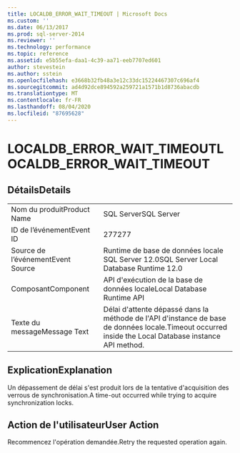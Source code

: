 ```yaml
---
title: LOCALDB_ERROR_WAIT_TIMEOUT | Microsoft Docs
ms.custom: ''
ms.date: 06/13/2017
ms.prod: sql-server-2014
ms.reviewer: ''
ms.technology: performance
ms.topic: reference
ms.assetid: e5b55efa-daa1-4c39-aa71-eeb7707ed601
author: stevestein
ms.author: sstein
ms.openlocfilehash: e3668b32fb48a3e12c33dc15224467307c696af4
ms.sourcegitcommit: ad4d92dce894592a259721a1571b1d8736abacdb
ms.translationtype: MT
ms.contentlocale: fr-FR
ms.lasthandoff: 08/04/2020
ms.locfileid: "87695628"
---
```

# <a name="localdb_error_wait_timeout"></a><span data-ttu-id="1826a-102">LOCALDB_ERROR_WAIT_TIMEOUT</span><span class="sxs-lookup"><span data-stu-id="1826a-102">LOCALDB_ERROR_WAIT_TIMEOUT</span></span>
    
## <a name="details"></a><span data-ttu-id="1826a-103">Détails</span><span class="sxs-lookup"><span data-stu-id="1826a-103">Details</span></span>  
  
|||  
|-|-|  
|<span data-ttu-id="1826a-104">Nom du produit</span><span class="sxs-lookup"><span data-stu-id="1826a-104">Product Name</span></span>|<span data-ttu-id="1826a-105">SQL Server</span><span class="sxs-lookup"><span data-stu-id="1826a-105">SQL Server</span></span>|  
|<span data-ttu-id="1826a-106">ID de l’événement</span><span class="sxs-lookup"><span data-stu-id="1826a-106">Event ID</span></span>|<span data-ttu-id="1826a-107">277</span><span class="sxs-lookup"><span data-stu-id="1826a-107">277</span></span>|  
|<span data-ttu-id="1826a-108">Source de l’événement</span><span class="sxs-lookup"><span data-stu-id="1826a-108">Event Source</span></span>|<span data-ttu-id="1826a-109">Runtime de base de données locale SQL Server 12.0</span><span class="sxs-lookup"><span data-stu-id="1826a-109">SQL Server Local Database Runtime 12.0</span></span>|  
|<span data-ttu-id="1826a-110">Composant</span><span class="sxs-lookup"><span data-stu-id="1826a-110">Component</span></span>|<span data-ttu-id="1826a-111">API d'exécution de la base de données locale</span><span class="sxs-lookup"><span data-stu-id="1826a-111">Local Database Runtime API</span></span>|  
|<span data-ttu-id="1826a-112">Texte du message</span><span class="sxs-lookup"><span data-stu-id="1826a-112">Message Text</span></span>|<span data-ttu-id="1826a-113">Délai d'attente dépassé dans la méthode de l'API d'instance de base de données locale.</span><span class="sxs-lookup"><span data-stu-id="1826a-113">Timeout occurred inside the Local Database instance API method.</span></span>|  
  
## <a name="explanation"></a><span data-ttu-id="1826a-114">Explication</span><span class="sxs-lookup"><span data-stu-id="1826a-114">Explanation</span></span>  
 <span data-ttu-id="1826a-115">Un dépassement de délai s'est produit lors de la tentative d'acquisition des verrous de synchronisation.</span><span class="sxs-lookup"><span data-stu-id="1826a-115">A time-out occurred while trying to acquire synchronization locks.</span></span>  
  
## <a name="user-action"></a><span data-ttu-id="1826a-116">Action de l'utilisateur</span><span class="sxs-lookup"><span data-stu-id="1826a-116">User Action</span></span>  
 <span data-ttu-id="1826a-117">Recommencez l'opération demandée.</span><span class="sxs-lookup"><span data-stu-id="1826a-117">Retry the requested operation again.</span></span>  
  
  
